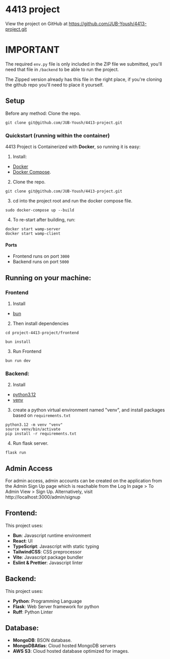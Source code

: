 # 4413 project

View the project on GitHub at https://github.com/JUB-Yoush/4413-project.git

# IMPORTANT

The required `env.py` file is only included in the ZIP file we submitted, you'll need that file in `/backend` to be able to run the project.

The Zipped version already has this file in the right place, if you're cloning the github repo you'll need to place it yourself.

## Setup

Before any method: Clone the repo.

```
git clone git@github.com/JUB-Yoush/4413-project.git
```

### Quickstart (running within the container)

4413 Project is Containerized with **Docker**, so running it is easy:

1. Install:

- [Docker](https://docs.docker.com/engine/install/)
- [Docker Compose](https://docs.docker.com/compose/install/).

2. Clone the repo.

```
git clone git@github.com/JUB-Yoush/4413-project.git
```

3. cd into the project root and run the docker compose file.

```
sudo docker-compose up --build
```

4. To re-start after building, run:

```
docker start wamp-server
docker start wamp-client
```

#### Ports

- Frontend runs on port `3000`
- Backend runs on port `5000`

## Running on your machine:

### Frontend

1. Install

- [bun](https://bun.sh/)

2. Then install dependencies

```
cd project-4413-project/frontend

bun install
```

3. Run Frontend

```
bun run dev
```

### Backend:

2. Install

- [python3.12](https://www.python.org/downloads/release/python-3120/)
- [venv](https://realpython.com/python-virtual-environments-a-primer/)

3. create a python virtual environment named "venv", and install packages based on `requirements.txt`

```
python3.12 -m venv "venv"
source venv/bin/activate
pip install -r requirements.txt
```

4. Run flask server.

```
flask run
```

## Admin Access

For admin access, admin accounts can be created on the application from the Admin Sign Up page which is reachable from the Log In page > To Admin View > Sign Up. Alternatively, visit http://localhost:3000/admin/signup

## Frontend:

This project uses:

- **Bun**: Javascript runtime environment
- **React**: UI
- **TypeScript**: Javascript with static typing
- **TailwindCSS**: CSS preprocessor
- **Vite**: Javascript package bundler
- **Eslint & Prettier**: Javascript linter

## Backend:

This project uses:

- **Python**: Programming Language
- **Flask**: Web Server framework for python
- **Ruff**: Python Linter

## Database:

- **MongoDB**: BSON database.
- **MongoDBAtlas**: Cloud hosted MongoDB servers
- **AWS S3**: Cloud hosted database optimized for images.
